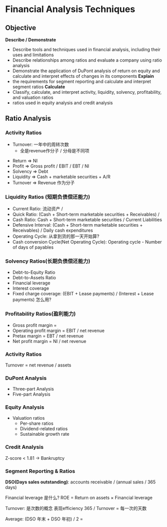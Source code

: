 # Financial Analysis Techniques

## Objective

**Describe / Demonstrate**
* Describe tools and techniques used in financial analysis, including their uses and limitations
* Describe relationships among ratios and evaluate a company using ratio analysis
* Demonstrate the application of DuPont analysis of return on equity and calculate and interpret effects of changes in its components
**Explain**
* the requirements for segment reporting and calculate and interpret segment ratios
**Calculate**
* Classify, calculate, and interpret activity, liquidity, solvency, profitability, and valuation ratios
* ratios used in equity analysis and credit analysis




## Ratio Analysis

### Activity Ratios
- Turnover: 一年中的周转次数 
    - 全是revenue作分子 / 分母是不同项

* Return => NI
* Profit => Gross profit / EBIT / EBT / NI
* Solvency => Debt
* Liquidity => Cash + marketable securities + A/R
* Turnover => Revenue 作为分子


### Liquidity Ratios (短期负债偿还能力)
- Current Ratio: 流动资产 / 
- Quick Ratio: (Cash + Short-term marketable securities + Receivables) / 
- Cash Ratio: Cash + Short-term marketable securities / Current Liabilities 
- Defensive Interval: (Cash + Short-term marketable securities + Receivables) / Daily cash expenditures
- Operating Cycle: 从拿到货的那一天开始算? 
- Cash conversion Cycle(Net Operating Cycle): Operating cycle - Number of days of payables
### Solvency Ratios(长期负债偿还能力)
- Debt-to-Equity Ratio
- Debt-to-Assets Ratio 
- Financial leverage
- Interest coverage 
- Fixed charge coverage: (EBIT + Lease payments) / (Interest + Lease payments) 怎么用? 
### Profitability Ratios(盈利能力)
* Gross profit margin = 
* Operating profit margin = EBIT / net revenue
* Pretax margin = EBT / net revenue
* Net profit margin = NI / net revenue


### Activity Ratios
Turnover = net revenue / assets


### DuPont Analysis
- Three-part Analysis 
- Five-part Analysis 

### Equity Analysis

- Valuation ratios 
    - Per-share ratios
    - Dividend-related ratios
    - Sustainable growth rate

### Credit Analysis 
Z-score < 1.81 -> Bankruptcy 

### Segment Reporting & Ratios 


**DSO(Days sales outstanding)**: accounts receivable / (annual sales / 365 days)


Financial leverage 是什么? 
ROE = Return on assets × Financial leverage


Turnover: 是次数的概念  表现efficiency 
365 / Turnover = 每一次的天数 

Average: (DSO 年末 + DSO 年初) / 2 = 

